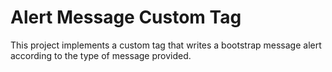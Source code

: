 # Alert Message Custom Tag

This project implements a custom tag that writes a bootstrap message alert according to the type of message provided.

